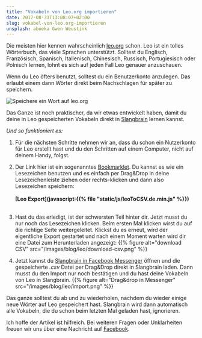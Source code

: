 ```yaml
---
title: "Vokabeln von Leo.org importieren"
date: 2017-08-31T13:08:07+02:00
slug: vokabel-von-leo.org-importieren
unsplash: aboeka Gwen Weustink
---
```


Die meisten hier kennen wahrscheinlich [leo.org](https://leo.org/) schon.
Leo ist ein tolles Wörterbuch, das viele Sprachen unterstützt.
Solltest du Englisch, Französisch, Spanisch, Italienisch, Chinesisch, Russisch, Portugiesisch oder Polnisch lernen,
lohnt es sich auf jeden Fall Leo genauer anzuschauen.

Wenn du Leo öfters benutzt, solltest du ein Benutzerkonto anzulegen.
Das erlaubt einem dann Wörter direkt beim Nachschlagen für später zu speichern.

![Speichere ein Wort auf leo.org](/images/blog/leo/save-word.png)

Das Ganze ist noch praktischer, da wir etwas entwickelt haben, damit du deine in Leo gespeicherten Vokabeln direkt in [Slangbrain](/) lernen kannst.

*Und so funktioniert es:*

1. Für die nächsten Schritte nehmen wir an, dass du schon ein Nutzerkonto für Leo erstellt hast und du den Schritten auf einem Computer, nicht auf deinem Handy, folgst.


2. Der Link hier ist ein sogenanntes [Bookmarklet](https://de.wikipedia.org/wiki/Bookmarklet). Du kannst es wie ein Lesezeichen benutzen und es einfach per Drag&Drop in deine Lesezeichenleiste ziehen oder rechts-klicken und dann also Lesezeichen speichern:
<br><br>
**[Leo Export](javascript:{{% file "static/js/leoToCSV.de.min.js" %}})**
<br><br>


3. Hast du das erledigt, ist der schwersten Teil hinter dir.
Jetzt musst du nur noch das Lesezeichen klicken.
Beim ersten Mal klicken wirst du auf die richtige Seite weitergeleitet.
Klickst du es erneut, wird der eigentliche Export gestartet und nach einem Moment warten wird dir eine Datei zum Herunterladen angezeigt:
{{% figure alt="download CSV" src="/images/blog/leo/download-csv.png" %}}


5. Jetzt kannst du [Slangbrain in Facebook Messenger](https://www.messenger.com/t/slangbrain) öffnen und die gespeicherte *.csv* Datei per Drag&Drop direkt in Slangbrain laden.
Dann musst du den Import nur noch bestätigen und du hast deine Vokabeln von Leo in Slangbrain.
{{% figure alt="Drag&drop in Messenger" src="/images/blog/leo/import.png" %}}

Das ganze solltest du ab und zu wiederholen, nachdem du wieder einige neue Wörter auf Leo gespeichert hast.
Slangbrain wird dann automatisch alle Vokabeln, die du schon beim letzten Mal geladen hast, ignorieren.

Ich hoffe der Artikel ist hilfreich.
Bei weiteren Fragen oder Unklarheiten freuen wir uns über eine Nachricht auf [Facebook](https://www.facebook.com/slangbrain/).
